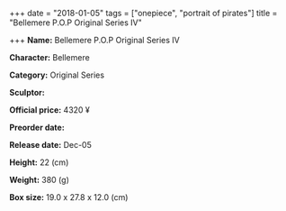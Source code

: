 +++
date = "2018-01-05"
tags = ["onepiece", "portrait of pirates"]
title = "Bellemere P.O.P Original Series IV"

+++
**Name:** Bellemere P.O.P Original Series IV

**Character:** Bellemere

**Category:** Original Series

**Sculptor:**

**Official price:** 4320 ¥

**Preorder date:**

**Release date:** Dec-05

**Height:** 22 (cm)

**Weight:** 380 (g)

**Box size:** 19.0 x 27.8 x 12.0 (cm)